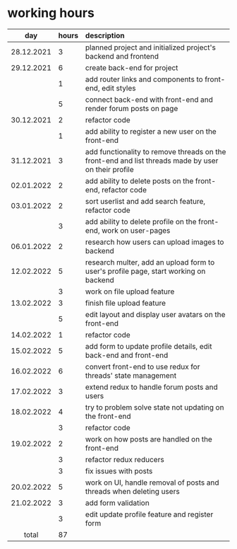 # working hours

| day | hours | description  |
| :----:|:-----| :-----|
| 28.12.2021 | 3   | planned project and initialized project's backend and frontend |
| 29.12.2021 | 6   | create back-end for project |
|  | 1   | add router links and components to front-end, edit styles |
|  | 5   | connect back-end with front-end and render forum posts on page |
| 30.12.2021 | 2   | refactor code  |
|  | 1   | add ability to register a new user on the front-end  |
| 31.12.2021 | 3   | add functionality to remove threads on the front-end and list threads made by user on their profile |
| 02.01.2022 | 2   | add ability to delete posts on the front-end, refactor code  |
| 03.01.2022 | 2   | sort userlist and add search feature, refactor code |
|  | 3   | add ability to delete profile on the front-end, work on user-pages |
| 06.01.2022 | 2 | research how users can upload images to backend |
| 12.02.2022 | 5 | research multer, add an upload form to user's profile page, start working on backend |
|  | 3 | work on file upload feature |
| 13.02.2022 | 3 | finish file upload feature |
|  | 5 | edit layout and display user avatars on the front-end |
| 14.02.2022 | 1 | refactor code |
| 15.02.2022 | 5 | add form to update profile details, edit back-end and front-end |
| 16.02.2022 | 6 | convert front-end to use redux for threads' state management |
| 17.02.2022 | 3 | extend redux to handle forum posts and users |
| 18.02.2022 | 4 | try to problem solve state not updating on the front-end |
|  | 3 | refactor code |
| 19.02.2022 | 2 | work on how posts are handled on the front-end |
|  | 3 | refactor redux reducers |
|  | 3 | fix issues with posts |
| 20.02.2022 | 5 | work on UI, handle removal of posts and threads when deleting users |
| 21.02.2022 | 3 | add form validation |
|  | 3 | edit update profile feature and register form |
| total | 87 |  |
